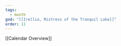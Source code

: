 ```yaml
---
tags:
  - month
god: "[[Irellia, Mistress of the Tranquil Lake]]"
order: 11
---
```

[[Calendar Overview]]